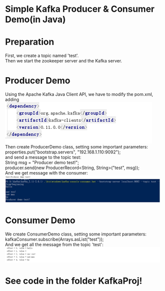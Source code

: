 # Simple Kafka Producer & Consumer Demo(in Java)
# Preparation 
First, we create a topic named 'test'.  
Then we start the zookeeper server and the Kafka server.
# Producer Demo
Using the Apache Kafka Java Client API, we have to modify the pom.xml, adding  
![M](/Homework3/pics/dependency.jpg)  
Then create ProducerDemo class, setting some important parameters:   
properties.put("bootstrap.servers", "192.168.1.110:9092");    
and send a message to the topic test:  
String msg = "Producer demo test!";  
producer.send(new ProducerRecord<String, String>("test", msg));  
And we get message with the consumer:  
![Image 1](/Homework3/pics/ptest.jpg)
# Consumer Demo
We create ConsumerDemo class, setting some important parameters:  
kafkaConsumer.subscribe(Arrays.asList("test"));  
And we get all the message from the topic 'test':  
![Image 1](/Homework3/pics/ctest.jpg)
# See code in the folder KafkaProj!